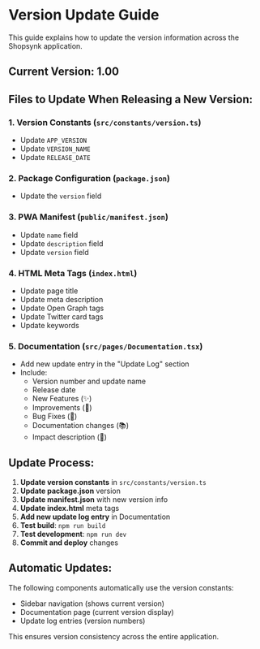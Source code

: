 # Version Update Guide

This guide explains how to update the version information across the Shopsynk application.

## Current Version: 1.00

## Files to Update When Releasing a New Version:

### 1. **Version Constants** (`src/constants/version.ts`)
- Update `APP_VERSION`
- Update `VERSION_NAME` 
- Update `RELEASE_DATE`

### 2. **Package Configuration** (`package.json`)
- Update the `version` field

### 3. **PWA Manifest** (`public/manifest.json`)  
- Update `name` field
- Update `description` field
- Update `version` field

### 4. **HTML Meta Tags** (`index.html`)
- Update page title
- Update meta description
- Update Open Graph tags
- Update Twitter card tags
- Update keywords

### 5. **Documentation** (`src/pages/Documentation.tsx`)
- Add new update entry in the "Update Log" section
- Include:
  - Version number and update name
  - Release date  
  - New Features (✨)
  - Improvements (🔧)
  - Bug Fixes (🐛)
  - Documentation changes (📚)
  - Impact description (🎯)

## Update Process:

1. **Update version constants** in `src/constants/version.ts`
2. **Update package.json** version
3. **Update manifest.json** with new version info
4. **Update index.html** meta tags
5. **Add new update log entry** in Documentation
6. **Test build**: `npm run build`
7. **Test development**: `npm run dev`
8. **Commit and deploy** changes

## Automatic Updates:

The following components automatically use the version constants:
- Sidebar navigation (shows current version)
- Documentation page (current version display)
- Update log entries (version numbers)

This ensures version consistency across the entire application.
